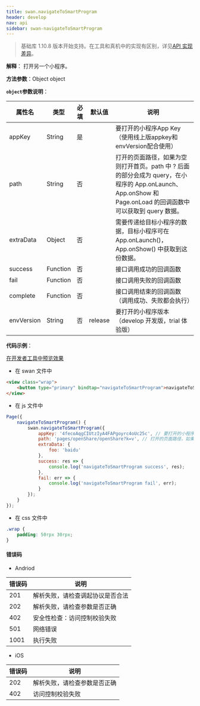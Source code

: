 ```yaml
---
title: swan.navigateToSmartProgram
header: develop
nav: api
sidebar: swan-navigateToSmartProgram
---
```


 

> 基础库 1.10.8 版本开始支持。在工具和真机中的实现有区别，详见[API 实现差异](https://smartprogram.baidu.com/docs/develop/devtools/diff/)。

**解释**： 打开另一个小程序。

**方法参数**：Object object

**`object`参数说明**：

|属性名 |类型  |必填 | 默认值 |说明|
|---- | ---- | ---- | ----|----|
|appKey | String | 是 | | 要打开的小程序App Key（使用线上版appkey和envVersion配合使用）|
|path | String | 否 | | 打开的页面路径，如果为空则打开首页。path 中 ? 后面的部分会成为 query，在小程序的 App.onLaunch、App.onShow 和 Page.onLoad 的回调函数中可以获取到 query 数据。|
|extraData | Object | 否 | | 需要传递给目标小程序的数据，目标小程序可在 App.onLaunch()，App.onShow() 中获取到这份数据。|
|success | Function |  否  | | 接口调用成功的回调函数|
|fail   | Function  |  否  | | 接口调用失败的回调函数|
|complete  |  Function  |  否 | |  接口调用结束的回调函数（调用成功、失败都会执行）|
|envVersion	|String	|否|release|	要打开的小程序版本（develop 开发版，trial 体验版）|

**代码示例**：

<a href="swanide://fragment/08bcf5aff52ed378f39c8112eb3d4a051559044193460" title="在开发者工具中预览效果" target="_self">在开发者工具中预览效果</a>

* 在 swan 文件中

```html
<view class="wrap">
    <button type="primary" bindtap="navigateToSmartProgram">navigateToSmartProgram</button>
</view>
```

* 在 js 文件中

```js
Page({
    navigateToSmartProgram() {
        swan.navigateToSmartProgram({
            appKey: '4fecoAqgCIUtzIyA4FAPgoyrc4oUc25c', // 要打开的小程序 App Key
            path: 'pages/openShare/openShare?k=v', // 打开的页面路径，如果为空则打开首页
            extraData: {
                foo: 'baidu'
            },
            success: res => {
                console.log('navigateToSmartProgram success', res);
            },
            fail: err => {
                console.log('navigateToSmartProgram fail', err);
            }
        });
    }
});
```
* 在 css 文件中

```css
.wrap {
    padding: 50rpx 30rpx;
}
```

#### 错误码
* Andriod

|错误码|说明|
|--|--|
|201|解析失败，请检查调起协议是否合法|
|202|解析失败，请检查参数是否正确|
|402|安全性检查：访问控制校验失败|
|501|网络错误|
|1001|执行失败|

* iOS

|错误码|说明|
|--|--|
|202|解析失败，请检查参数是否正确      |
|402|访问控制校验失败|

